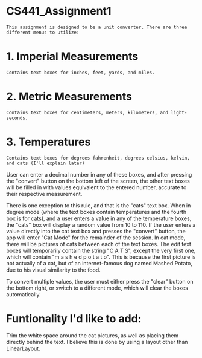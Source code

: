 # CS441_Assignment1
	This assignment is designed to be a unit converter. There are three different menus to utilize:

# 1. Imperial Measurements
	Contains text boxes for inches, feet, yards, and miles.

# 2. Metric Measurements
	Contains text boxes for centimeters, meters, kilometers, and light-seconds.

# 3. Temperatures
	Contains text boxes for degrees fahrenheit, degrees celsius, kelvin, and cats (I'll explain later)

User can enter a decimal number in any of these boxes, and after pressing the "convert" button on the bottom left of the screen,
the other text boxes will be filled in with values equivalent to the entered number, accurate to their respective measurement.

There is one exception to this rule, and that is the "cats" text box.
When in degree mode (where the text boxes contain temperatures and the fourth box is for cats), and a user enters a value in any of the temperature boxes, the "cats" box will display a random value from 10 to 110.
If the user enters a value directly into the cat text box and presses the "convert" button, the app will enter "Cat Mode" for the remainder of the session. In cat mode, there will be pictures of cats between each of the text boxes.
The edit text boxes will temporarily contain the string "C A T S", except the very first one, which will contain "m a s h e d p o t a t o". This is because the first picture is not actually of a cat, but of an internet-famous dog named Mashed Potato, due to his visual similarity to the food.

To convert multiple values, the user must either press the "clear" button on the bottom right, or switch to a different mode, which will clear the boxes automatically.

# Funtionality I'd like to add:
Trim the white space around the cat pictures, as well as placing them directly behind the text. I believe this is done by using a layout other than LinearLayout.
